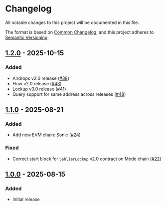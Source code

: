 # Changelog

All notable changes to this project will be documented in this file.

The format is based on [Common Changelog](https://common-changelog.org/), and this project adheres to
[Semantic Versioning](https://semver.org/spec/v2.0.0.html).

[1.2.0]: https://github.com/sablier-labs/sdk/releases/tag/v1.2.0
[1.1.0]: https://github.com/sablier-labs/sdk/releases/tag/v1.1.0
[1.0.0]: https://github.com/sablier-labs/sdk/releases/tag/v1.0.0

## [1.2.0] - 2025-10-15

### Added

- Airdrops v2.0 release ([#38](https://github.com/sablier-labs/sdk/pull/38))
- Flow v2.0 release ([#43](https://github.com/sablier-labs/sdk/pull/43))
- Lockup v3.0 release ([#41](https://github.com/sablier-labs/sdk/pull/41))
- Query support for same address across releases ([#48](https://github.com/sablier-labs/sdk/pull/48))

## [1.1.0] - 2025-08-21

### Added

- Add new EVM chain: Sonic ([#24](https://github.com/sablier-labs/sdk/pull/24))

### Fixed

- Correct start block for `SablierLockup` v2.0 contract on Mode chain
  ([#22](https://github.com/sablier-labs/sdk/pull/22))

## [1.0.0] - 2025-08-15

### Added

- Initial release
